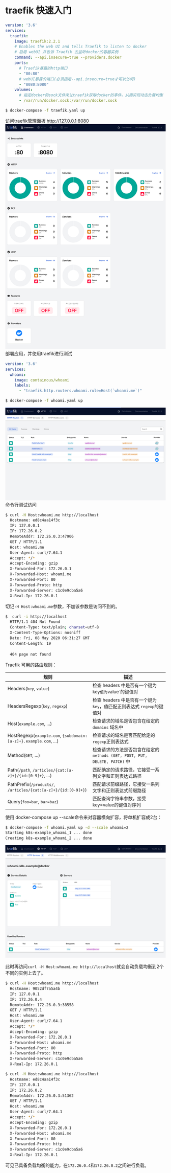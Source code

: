 # traefik 快速入门

```yaml
version: '3.6'
services:
  traefik:
    image: traefik:2.2.1
    # Enables the web UI and tells Traefik to listen to docker
    # 启用 webUI 并告诉 Traefik 去监听docker的容器实例
    command: --api.insecure=true --providers.docker
    ports:
      # Traefik暴露的http端口
      - "80:80"
      # webUI暴露的端口(必须指定--api.insecure=true才可以访问)
      - "8080:8080"
    volumes:
      # 指定docker的sock文件来让traefik获取docker的事件，从而实现动态负载均衡
      - /var/run/docker.sock:/var/run/docker.sock
```

```bash
$ docker-compose -f traefik.yaml up
```

访问traefik管理面板 http://127.0.0.1:8080
![](Screenshots/traefik_1.png)
部署应用，并使用traefik进行测试

```yaml
version: '3.6'
services:
  whoami:
    image: containous/whoami
    labels:
      - "traefik.http.routers.whoami.rule=Host(`whoami.me`)"
```

```bash
$ docker-compose -f whoami.yaml up
```
![](Screenshots/traefik_2.png)
命令行测试访问

```bash
$ curl -H Host:whoami.me http://localhost
  Hostname: ed8c4aa14f3c
  IP: 127.0.0.1
  IP: 172.26.0.2
  RemoteAddr: 172.26.0.3:47906
  GET / HTTP/1.1
  Host: whoami.me
  User-Agent: curl/7.64.1
  Accept: */*
  Accept-Encoding: gzip
  X-Forwarded-For: 172.26.0.1
  X-Forwarded-Host: whoami.me
  X-Forwarded-Port: 80
  X-Forwarded-Proto: http
  X-Forwarded-Server: c1c0e9cba5a6
  X-Real-Ip: 172.26.0.1
```

切记`-H Host:whoami.me`参数，不加该参数是访问不到的。

```bash
$  curl -i http://localhost
  HTTP/1.1 404 Not Found
  Content-Type: text/plain; charset=utf-8
  X-Content-Type-Options: nosniff
  Date: Fri, 08 May 2020 06:31:27 GMT
  Content-Length: 19
  
  404 page not found
```

Traefik 可用的路由规则：

| **规则**                                                     | **描述**                                                     |
| ------------------------------------------------------------ | ------------------------------------------------------------ |
| Headers(`key`, `value`)                                      | 检查 headers 中是否有一个键为 key`值为`value`的键值对        |
| HeadersRegexp(`key`, `regexp`)                               | 检查 headers 中是否有一个键为 `key`，值匹配正则表达式 `regexp`的键值对 |
| Host(`example.com`, ...)                                     | 检查请求的域名是否包含在给定的 `domains` 域名中              |
| HostRegexp(`example.com`, `{subdomain:[a-z]+}.example.com`, ...) | 检查请求的域名是否匹配给定的 `regexp`正则表达式              |
| Method(`GET`, ...)                                           | 检查请求的方法是否包含在给定的 `methods (GET, POST, PUT, DELETE, PATCH)` 中 |
| Path(`/path`, `/articles/{cat:[a-z]+}/{id:[0-9]+}`, ...)     | 匹配确定的请求路径，它接受一系列文字和正则表达式路径         |
| PathPrefix(`/products/`, `/articles/{cat:[a-z]+}/{id:[0-9]+}`) | 匹配请求前缀路径，它接受一系列文字和正则表达式前缀路径       |
| Query(`foo=bar`, `bar=baz`)                                  | 匹配查询字符串参数，接受key=value的键值对序列                |

使用 docker-compose up --scale命令来对容器横向扩容，将单机扩容成2台：

```bash
$ docker-compose -f whoami.yaml up -d --scale whoami=2
Starting k8s-example_whoami_1 ... done
Creating k8s-example_whoami_2 ... done
```

![](Screenshots/traefik_3.png)

此时再访问`curl -H Host:whoami.me http://localhost`就会自动负载均衡到2个不同的实例上去了。

```bash
$ curl -H Host:whoami.me http://localhost
  Hostname: 9052df7a5a4b
  IP: 127.0.0.1
  IP: 172.26.0.4
  RemoteAddr: 172.26.0.3:38558
  GET / HTTP/1.1
  Host: whoami.me
  User-Agent: curl/7.64.1
  Accept: */*
  Accept-Encoding: gzip
  X-Forwarded-For: 172.26.0.1
  X-Forwarded-Host: whoami.me
  X-Forwarded-Port: 80
  X-Forwarded-Proto: http
  X-Forwarded-Server: c1c0e9cba5a6
  X-Real-Ip: 172.26.0.1
```

```bash
$ curl -H Host:whoami.me http://localhost
  Hostname: ed8c4aa14f3c
  IP: 127.0.0.1
  IP: 172.26.0.2
  RemoteAddr: 172.26.0.3:51362
  GET / HTTP/1.1
  Host: whoami.me
  User-Agent: curl/7.64.1
  Accept: */*
  Accept-Encoding: gzip
  X-Forwarded-For: 172.26.0.1
  X-Forwarded-Host: whoami.me
  X-Forwarded-Port: 80
  X-Forwarded-Proto: http
  X-Forwarded-Server: c1c0e9cba5a6
  X-Real-Ip: 172.26.0.1
```

可见已具备负载均衡的能力，在`172.26.0.4`和`172.26.0.2`之间进行负载。